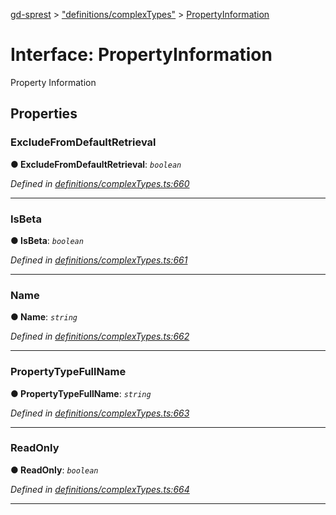 [gd-sprest](../README.md) > ["definitions/complexTypes"](../modules/_definitions_complextypes_.md) > [PropertyInformation](../interfaces/_definitions_complextypes_.propertyinformation.md)



# Interface: PropertyInformation


Property Information


## Properties
<a id="excludefromdefaultretrieval"></a>

###  ExcludeFromDefaultRetrieval

**●  ExcludeFromDefaultRetrieval**:  *`boolean`* 

*Defined in [definitions/complexTypes.ts:660](https://github.com/gunjandatta/sprest/blob/3de79f1/src/definitions/complexTypes.ts#L660)*





___

<a id="isbeta"></a>

###  IsBeta

**●  IsBeta**:  *`boolean`* 

*Defined in [definitions/complexTypes.ts:661](https://github.com/gunjandatta/sprest/blob/3de79f1/src/definitions/complexTypes.ts#L661)*





___

<a id="name"></a>

###  Name

**●  Name**:  *`string`* 

*Defined in [definitions/complexTypes.ts:662](https://github.com/gunjandatta/sprest/blob/3de79f1/src/definitions/complexTypes.ts#L662)*





___

<a id="propertytypefullname"></a>

###  PropertyTypeFullName

**●  PropertyTypeFullName**:  *`string`* 

*Defined in [definitions/complexTypes.ts:663](https://github.com/gunjandatta/sprest/blob/3de79f1/src/definitions/complexTypes.ts#L663)*





___

<a id="readonly"></a>

###  ReadOnly

**●  ReadOnly**:  *`boolean`* 

*Defined in [definitions/complexTypes.ts:664](https://github.com/gunjandatta/sprest/blob/3de79f1/src/definitions/complexTypes.ts#L664)*





___



